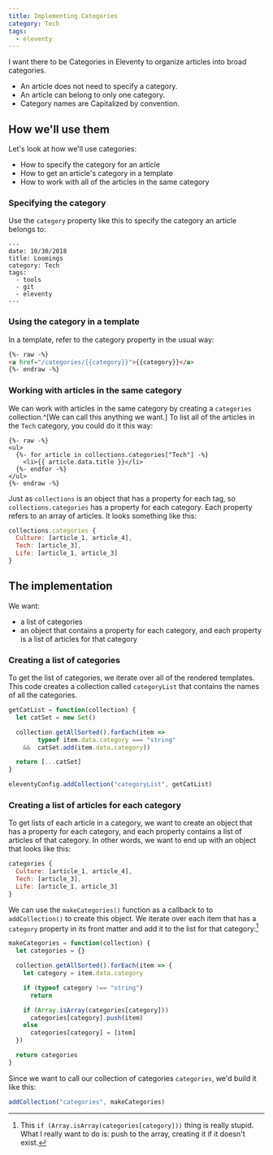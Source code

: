 ```yaml
---
title: Implementing Categories
category: Tech
tags:
  - eleventy
---
```


I want there to be Categories in Eleventy
to organize articles into
broad categories.

- An article does not need to specify a category.
- An article can belong to only one category.
- Category names are Capitalized by convention.


## How we'll use them

Let's look at how we'll use categories:

- How to specify the category for an article
- How to get an article's category in a template
- How to work with all of the articles in the same category

### Specifying the category

Use the `category` property
like this to specify
the category an article belongs to:

``` text
---
date: 10/30/2018
title: Loomings
category: Tech
tags:
  - tools
  - git
  - eleventy
---
```


### Using the category in a template

In a template, refer to
the category property in the usual way:

```html
{%- raw -%}
<a href="/categories/{{category}}">{{category}}</a>
{%- endraw -%}
```

### Working with articles in the same category

We can work with articles in the same category
by creating a `categories` collection.^[We can call this anything
we want.]
To list
all of the articles in
the `Tech` category,
you could do it this way:

```liquid
{%- raw -%}
<ul>
  {%- for article in collections.categories["Tech"] -%}
    <li>{{ article.data.title }}</li>
  {%- endfor -%}
</ul>
{%- endraw -%}
```


Just as
`collections`
is an object that has
a property for each tag,
so `collections.categories`
has a property for each category.
Each property refers to an array of articles.
It looks something like this:

```js
collections.categories {
  Culture: [article_1, article_4],
  Tech: [article_3],
  Life: [article_1, article_3]
}
```

## The implementation

We want:

- a list of categories
- an object that contains
  a property for each category,
  and each property is a list
  of articles for that category

### Creating a list of categories

To get the list of categories,
we iterate over all of the
rendered templates.
This code
creates a collection called
`categoryList`
that contains
the names of all the categories.

```js
getCatList = function(collection) {
  let catSet = new Set()

  collection.getAllSorted().forEach(item =>
        typeof item.data.category === "string"
    &&  catSet.add(item.data.category))

  return [...catSet]
}

eleventyConfig.addCollection("categoryList", getCatList)
```

### Creating a list of articles for each category

To get lists of each article in a category,
we want to create an object
that has a property for each category,
and each property contains a list
of articles of that category.
In other words,
we want to end up with
an object that looks like this:

```js
categories {
  Culture: [article_1, article_4],
  Tech: [article_3],
  Life: [article_1, article_3]
}
```

We can use the
`makeCategories()` function
as a callback to
to `addCollection()`
to create this object.
We iterate over each item
that has a `category`
property in its
front matter
and add it to the list
for that category:[^explanation]

[^explanation]:
    This `if (Array.isArray(categories[category]))`
    thing is really stupid.
    What I really want to do is: push to the array,
    creating it if it doesn't exist.

```js
makeCategories = function(collection) {
  let categories = {}

  collection.getAllSorted().forEach(item => {
    let category = item.data.category

    if (typeof category !== "string")
      return

    if (Array.isArray(categories[category]))
      categories[category].push(item)
    else
      categories[category] = [item]
  })

  return categories
}
```

Since we want to call our collection of categories
`categories`, we'd build it like this:

```js
addCollection("categories", makeCategories)
```


